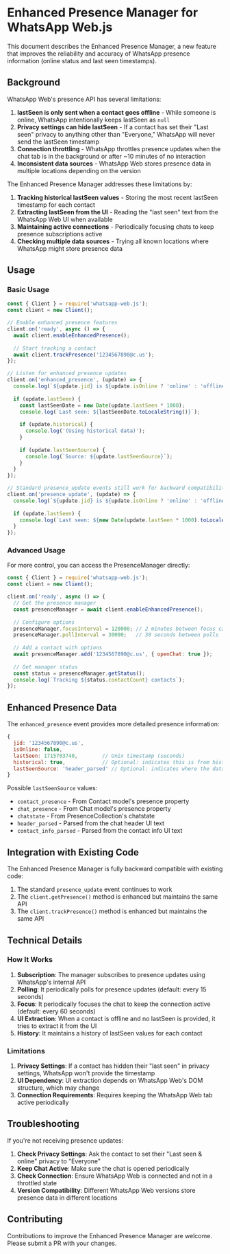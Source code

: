 # Enhanced Presence Manager for WhatsApp Web.js

This document describes the Enhanced Presence Manager, a new feature that improves the reliability and accuracy of WhatsApp presence information (online status and last seen timestamps).

## Background

WhatsApp Web's presence API has several limitations:

1. **lastSeen is only sent when a contact goes offline** - While someone is online, WhatsApp intentionally keeps lastSeen as `null`
2. **Privacy settings can hide lastSeen** - If a contact has set their "Last seen" privacy to anything other than "Everyone," WhatsApp will never send the lastSeen timestamp
3. **Connection throttling** - WhatsApp throttles presence updates when the chat tab is in the background or after ~10 minutes of no interaction
4. **Inconsistent data sources** - WhatsApp Web stores presence data in multiple locations depending on the version

The Enhanced Presence Manager addresses these limitations by:

1. **Tracking historical lastSeen values** - Storing the most recent lastSeen timestamp for each contact
2. **Extracting lastSeen from the UI** - Reading the "last seen" text from the WhatsApp Web UI when available
3. **Maintaining active connections** - Periodically focusing chats to keep presence subscriptions active
4. **Checking multiple data sources** - Trying all known locations where WhatsApp might store presence data

## Usage

### Basic Usage

```javascript
const { Client } = require('whatsapp-web.js');
const client = new Client();

// Enable enhanced presence features
client.on('ready', async () => {
  await client.enableEnhancedPresence();
  
  // Start tracking a contact
  await client.trackPresence('1234567890@c.us');
});

// Listen for enhanced presence updates
client.on('enhanced_presence', (update) => {
  console.log(`${update.jid} is ${update.isOnline ? 'online' : 'offline'}`);
  
  if (update.lastSeen) {
    const lastSeenDate = new Date(update.lastSeen * 1000);
    console.log(`Last seen: ${lastSeenDate.toLocaleString()}`);
    
    if (update.historical) {
      console.log('(Using historical data)');
    }
    
    if (update.lastSeenSource) {
      console.log(`Source: ${update.lastSeenSource}`);
    }
  }
});

// Standard presence_update events still work for backward compatibility
client.on('presence_update', (update) => {
  console.log(`${update.jid} is ${update.isOnline ? 'online' : 'offline'}`);
  
  if (update.lastSeen) {
    console.log(`Last seen: ${new Date(update.lastSeen * 1000).toLocaleString()}`);
  }
});
```

### Advanced Usage

For more control, you can access the PresenceManager directly:

```javascript
const { Client } = require('whatsapp-web.js');
const client = new Client();

client.on('ready', async () => {
  // Get the presence manager
  const presenceManager = await client.enableEnhancedPresence();
  
  // Configure options
  presenceManager.focusInterval = 120000; // 2 minutes between focus calls
  presenceManager.pollInterval = 30000;   // 30 seconds between polls
  
  // Add a contact with options
  await presenceManager.add('1234567890@c.us', { openChat: true });
  
  // Get manager status
  const status = presenceManager.getStatus();
  console.log(`Tracking ${status.contactCount} contacts`);
});
```

## Enhanced Presence Data

The `enhanced_presence` event provides more detailed presence information:

```javascript
{
  jid: '1234567890@c.us',
  isOnline: false,
  lastSeen: 1715703740,        // Unix timestamp (seconds)
  historical: true,            // Optional: indicates this is from history
  lastSeenSource: 'header_parsed' // Optional: indicates where the data came from
}
```

Possible `lastSeenSource` values:

- `contact_presence` - From Contact model's presence property
- `chat_presence` - From Chat model's presence property
- `chatstate` - From PresenceCollection's chatstate
- `header_parsed` - Parsed from the chat header UI text
- `contact_info_parsed` - Parsed from the contact info UI text

## Integration with Existing Code

The Enhanced Presence Manager is fully backward compatible with existing code:

1. The standard `presence_update` event continues to work
2. The `client.getPresence()` method is enhanced but maintains the same API
3. The `client.trackPresence()` method is enhanced but maintains the same API

## Technical Details

### How It Works

1. **Subscription**: The manager subscribes to presence updates using WhatsApp's internal API
2. **Polling**: It periodically polls for presence updates (default: every 15 seconds)
3. **Focus**: It periodically focuses the chat to keep the connection active (default: every 60 seconds)
4. **UI Extraction**: When a contact is offline and no lastSeen is provided, it tries to extract it from the UI
5. **History**: It maintains a history of lastSeen values for each contact

### Limitations

1. **Privacy Settings**: If a contact has hidden their "last seen" in privacy settings, WhatsApp won't provide the timestamp
2. **UI Dependency**: UI extraction depends on WhatsApp Web's DOM structure, which may change
3. **Connection Requirements**: Requires keeping the WhatsApp Web tab active periodically

## Troubleshooting

If you're not receiving presence updates:

1. **Check Privacy Settings**: Ask the contact to set their "Last seen & online" privacy to "Everyone"
2. **Keep Chat Active**: Make sure the chat is opened periodically
3. **Check Connection**: Ensure WhatsApp Web is connected and not in a throttled state
4. **Version Compatibility**: Different WhatsApp Web versions store presence data in different locations

## Contributing

Contributions to improve the Enhanced Presence Manager are welcome. Please submit a PR with your changes.
